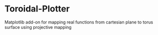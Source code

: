 # Toroidal-Plotter
Matplotlib add-on for mapping real functions from cartesian plane to torus surface using projective mapping
